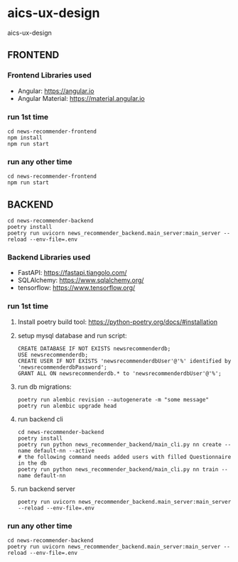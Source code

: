 # aics-ux-design

aics-ux-design

## FRONTEND

### Frontend Libraries used

- Angular: https://angular.io
- Angular Material: https://material.angular.io

### run 1st time

```
cd news-recommender-frontend
npm install
npm run start
```

### run any other time

```
cd news-recommender-frontend
npm run start
```

## BACKEND

```
cd news-recommender-backend
poetry install
poetry run uvicorn news_recommender_backend.main_server:main_server --reload --env-file=.env
```

### Backend Libraries used

- FastAPI: https://fastapi.tiangolo.com/
- SQLAlchemy: https://www.sqlalchemy.org/
- tensorflow: https://www.tensorflow.org/

### run 1st time

1. Install poetry build tool: https://python-poetry.org/docs/#installation

2. setup mysql database and run script:

   ```
   CREATE DATABASE IF NOT EXISTS newsrecommenderdb;
   USE newsrecommenderdb;
   CREATE USER IF NOT EXISTS 'newsrecommenderdbUser'@'%' identified by 'newsrecommenderdbPassword';
   GRANT ALL ON newsrecommenderdb.* to 'newsrecommenderdbUser'@'%';
   ```

3. run db migrations:

   ```
   poetry run alembic revision --autogenerate -m "some message"
   poetry run alembic upgrade head
   ```

4. run backend cli

   ```
   cd news-recommender-backend
   poetry install
   poetry run python news_recommender_backend/main_cli.py nn create --name default-nn --active
   # the following command needs added users with filled Questionnaire in the db
   poetry run python news_recommender_backend/main_cli.py nn train --name default-nn
   ```

5. run backend server

   ```
   poetry run uvicorn news_recommender_backend.main_server:main_server --reload --env-file=.env
   ```

### run any other time

```
cd news-recommender-backend
poetry run uvicorn news_recommender_backend.main_server:main_server --reload --env-file=.env
```

